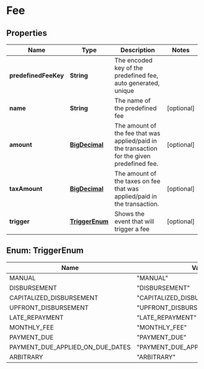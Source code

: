 
# Fee

## Properties
Name | Type | Description | Notes
------------ | ------------- | ------------- | -------------
**predefinedFeeKey** | **String** | The encoded key of the predefined fee, auto generated, unique | 
**name** | **String** | The name of the predefined fee |  [optional]
**amount** | [**BigDecimal**](BigDecimal.md) | The amount of the fee that was applied/paid in the transaction for the given predefined fee. |  [optional]
**taxAmount** | [**BigDecimal**](BigDecimal.md) | The amount of the taxes on fee that was applied/paid in the transaction. |  [optional]
**trigger** | [**TriggerEnum**](#TriggerEnum) | Shows the event that will trigger a fee |  [optional]


<a name="TriggerEnum"></a>
## Enum: TriggerEnum
Name | Value
---- | -----
MANUAL | &quot;MANUAL&quot;
DISBURSEMENT | &quot;DISBURSEMENT&quot;
CAPITALIZED_DISBURSEMENT | &quot;CAPITALIZED_DISBURSEMENT&quot;
UPFRONT_DISBURSEMENT | &quot;UPFRONT_DISBURSEMENT&quot;
LATE_REPAYMENT | &quot;LATE_REPAYMENT&quot;
MONTHLY_FEE | &quot;MONTHLY_FEE&quot;
PAYMENT_DUE | &quot;PAYMENT_DUE&quot;
PAYMENT_DUE_APPLIED_ON_DUE_DATES | &quot;PAYMENT_DUE_APPLIED_ON_DUE_DATES&quot;
ARBITRARY | &quot;ARBITRARY&quot;



